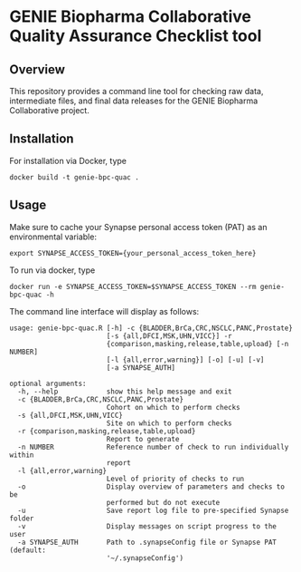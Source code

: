 # GENIE Biopharma Collaborative Quality Assurance Checklist tool

## Overview

This repository provides a command line tool for checking raw data, intermediate files, and final data releases for the GENIE Biopharma Collaborative project.  

## Installation

For installation via Docker, type

```
docker build -t genie-bpc-quac .
```

## Usage

Make sure to cache your Synapse personal access token (PAT) as an environmental variable:

```
export SYNAPSE_ACCESS_TOKEN={your_personal_access_token_here}
```

To run via docker, type

```
docker run -e SYNAPSE_ACCESS_TOKEN=$SYNAPSE_ACCESS_TOKEN --rm genie-bpc-quac -h
```

The command line interface will display as follows: 

```
usage: genie-bpc-quac.R [-h] -c {BLADDER,BrCa,CRC,NSCLC,PANC,Prostate}
                        [-s {all,DFCI,MSK,UHN,VICC}] -r
                        {comparison,masking,release,table,upload} [-n NUMBER]
                        [-l {all,error,warning}] [-o] [-u] [-v]
                        [-a SYNAPSE_AUTH]

optional arguments:
  -h, --help            show this help message and exit
  -c {BLADDER,BrCa,CRC,NSCLC,PANC,Prostate}
                        Cohort on which to perform checks
  -s {all,DFCI,MSK,UHN,VICC}
                        Site on which to perform checks
  -r {comparison,masking,release,table,upload}
                        Report to generate
  -n NUMBER             Reference number of check to run individually within
                        report
  -l {all,error,warning}
                        Level of priority of checks to run
  -o                    Display overview of parameters and checks to be
                        performed but do not execute
  -u                    Save report log file to pre-specified Synapse folder
  -v                    Display messages on script progress to the user
  -a SYNAPSE_AUTH       Path to .synapseConfig file or Synapse PAT (default:
                        '~/.synapseConfig')
```
